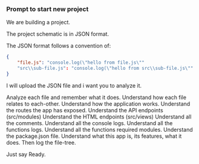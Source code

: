 ### Prompt to start new project

We are building a project.

The project schematic is in JSON format.

The JSON format follows a convention of:

```json
{
    "file.js": "console.log(\"hello from file.js\""
    "src\\sub-file.js": "console.log(\"hello from src\\sub-file.js\""
}
```

I will upload the JSON file and i want you to analyze it.

Analyze each file and remember what it does.
Understand how each file relates to each-other.
Understand how the application works.
Understand the routes the app has exposed.
Understand the API endpoints (src/modules)
Understand the HTML endpoints (src/views)
Understand all the comments.
Understand all the console logs.
Understand all the functions logs.
Understand all the functions required modules.
Understand the package.json file.
Understand what this app is, its features, what it does.
Then log the file-tree.

Just say Ready.